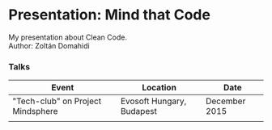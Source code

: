 # Presentation: Mind that Code

My presentation about Clean Code.  
Author: Zoltán Domahidi  


### Talks

| Event                             | Location                  | Date          |
|-----------------------------------|---------------------------|---------------|
| "Tech-club" on Project Mindsphere | Evosoft Hungary, Budapest | December 2015 |
|                                   |                           |               |
